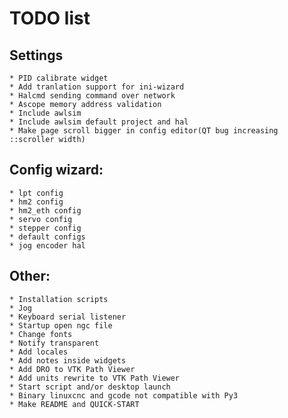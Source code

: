 # TODO list

## Settings
    * PID calibrate widget
    * Add tranlation support for ini-wizard
    * Halcmd sending command over network
    * Ascope memory address validation
    * Include awlsim
    * Include awlsim default project and hal
    * Make page scroll bigger in config editor(QT bug increasing ::scroller width)
        
## Config wizard:
    * lpt config
    * hm2 config
    * hm2_eth config
    * servo config
    * stepper config
    * default configs
    * jog encoder hal
    
## Other:
    * Installation scripts
    * Jog
    * Keyboard serial listener
    * Startup open ngc file
    * Change fonts
    * Notify transparent
    * Add locales
    * Add notes inside widgets    
    * Add DRO to VTK Path Viewer 
    * Add units rewrite to VTK Path Viewer 
    * Start script and/or desktop launch
    * Binary linuxcnc and gcode not compatible with Py3
    * Make README and QUICK-START
